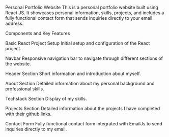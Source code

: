 Personal Portfolio Website
This is a personal portfolio website built using React JS. It showcases personal information, skills, projects, and includes a fully functional contact form that sends inquiries directly to your email address.

Components and Key Features

Basic React Project Setup
Initial setup and configuration of the React project.

Navbar
Responsive navigation bar to navigate through different sections of the website.

Header Section
Short information and introduction about myself.

About Section
Detailed information about my personal background and professional skills.

Techstack Section
Display of my skills.

Projects Section
Detailed information about the projects I have completed with their github links.

Contact Form
Fully functional contact form integrated with EmailJs to send inquiries directly to my email.

